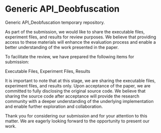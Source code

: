 # Generic API_Deobfuscation
Generic API_Deobfuscation temporary repository.

As part of the submission, we would like to share the executable files, experiment files, and results for review purposes. We believe that providing access to these materials will enhance the evaluation process and enable a better understanding of the work presented in the paper.

To facilitate the review, we have prepared the following items for submission:

Executable Files, Experiment Files, Results

It is important to note that at this stage, we are sharing the executable files, experiment files, and results only. Upon acceptance of the paper, we are committed to fully disclosing the original source code. We believe that sharing the source code after acceptance will provide the research community with a deeper understanding of the underlying implementation and enable further exploration and collaboration.

Thank you for considering our submission and for your attention to this matter. We are eagerly looking forward to the opportunity to present our work.
